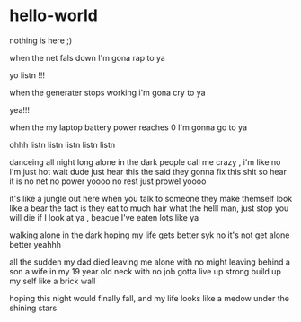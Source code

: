 # hello-world
nothing is here ;)


when the net fals down 
I'm gona rap to ya

yo listn !!!

when the generater stops working
i'm gona cry to ya

yea!!!

when the my laptop battery power reaches 0
I'm gonna go to ya

ohhh
listn 
listn
listn listn listn

danceing all night long alone in the dark
people call me crazy , i'm like no I'm just hot
wait dude just hear this the said they gonna fix this shit so hear it is
no net no power yoooo
no rest just prowel yoooo

it's like a jungle out here 
when you talk to someone they make themself look like a bear 
the fact is they eat to much hair
what the helll man, just stop
you will die if I look at ya , beacue I've eaten lots like ya

walking alone in the dark
hoping my life gets better
syk no it's not
get alone better yeahhh

all the sudden my dad died 
leaving me alone with no might
leaving behind a son a wife in my 19 year old neck with no job
gotta live up strong
build up my self like a brick wall

hoping this night would finally fall, and my life looks like a medow under the shining stars



